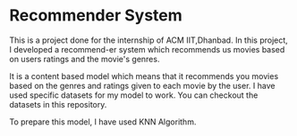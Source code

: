 # Recommender System

This is a project done for the internship of ACM IIT,Dhanbad. In this project, I developed a recommend-er system which recommends us movies based on users ratings and the movie's genres.

It is a content based model which means that it recommends you movies based on the genres and ratings given to each movie by the user. I have used specific datasets for
my model to work. You can checkout the datasets in this repository.

To prepare this model, I have used KNN Algorithm. 
